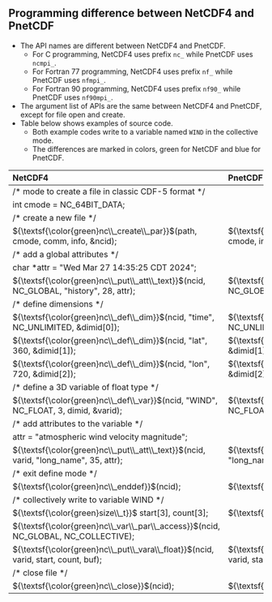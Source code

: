 ## Programming difference between NetCDF4 and PnetCDF

* The API names are different between NetCDF4 and PnetCDF.
  + For C programming, NetCDF4 uses prefix `nc_` while PnetCDF uses `ncmpi_`.
  + For Fortran 77 programming, NetCDF4 uses prefix `nf_` while PnetCDF uses `nfmpi_`.
  + For Fortran 90 programming, NetCDF4 uses prefix `nf90_` while PnetCDF uses `nf90mpi_`.
* The argument list of APIs are the same between NetCDF4 and PnetCDF, except for file open and create.
* Table below shows examples of source code.
  + Both example codes write to a variable named `WIND` in the collective mode.
  + The differences are marked in colors, green for NetCDF and blue for PnetCDF.

| NetCDF4 | PnetCDF |
|:-------|:--------|
| /* mode to create a file in classic CDF-5 format */ | |
| int cmode = NC_64BIT_DATA; | |
| /* create a new file */ | |
| ${\textsf{\color{green}nc\\_create\\_par}}$(path, cmode, comm, info, &ncid); | ${\textsf{\color{blue}ncmpi\\_create}}$(comm, path, cmode, info, &ncid);|
| /* add a global attributes */ | |
| char *attr = "Wed Mar 27 14:35:25 CDT 2024"; | |
| ${\textsf{\color{green}nc\\_put\\_att\\_text}}$(ncid, NC_GLOBAL, "history", 28, attr); | ${\textsf{\color{blue}ncmpi\\_put\\_att\\_text}}$(ncid, NC_GLOBAL, "history", 28, attr);  |
| /* define dimensions */ | |
| ${\textsf{\color{green}nc\\_def\\_dim}}$(ncid, "time", NC_UNLIMITED, &dimid[0]); | ${\textsf{\color{blue}ncmpi\\_def\\_dim}}$(ncid, "time", NC_UNLIMITED, &dimid[0]); |
| ${\textsf{\color{green}nc\\_def\\_dim}}$(ncid, "lat",  360,          &dimid[1]); | ${\textsf{\color{blue}ncmpi\\_def\\_dim}}$(ncid, "lat",  360,          &dimid[1]); |
| ${\textsf{\color{green}nc\\_def\\_dim}}$(ncid, "lon",  720,          &dimid[2]); | ${\textsf{\color{blue}ncmpi\\_def\\_dim}}$(ncid, "lon",  720,          &dimid[2]); |
| /* define a 3D variable of float type */ | |
| ${\textsf{\color{green}nc\\_def\\_var}}$(ncid, "WIND", NC_FLOAT, 3, dimid, &varid); | ${\textsf{\color{blue}ncmpi\\_def\\_var}}$(ncid, "WIND", NC_FLOAT, 3, dimid, &varid); |
| /* add attributes to the variable */ | |
| attr = "atmospheric wind velocity magnitude"; | |
| ${\textsf{\color{green}nc\\_put\\_att\\_text}}$(ncid, varid, "long_name", 35, attr); |${\textsf{\color{blue}ncmpi\\_put\\_att\\_text}}$(ncid, varid, "long_name", 35, attr); |
| /* exit define mode */ | |
| ${\textsf{\color{green}nc\\_enddef}}$(ncid); | ${\textsf{\color{blue}ncmpi\\_enddef}}$(ncid); | |
| /* collectively write to variable WIND */ | |
| ${\textsf{\color{green}size\\_t}}$ start[3], count[3]; | ${\textsf{\color{blue}MPI\\_Offset}}$ start[3], count[3]; |
| ${\textsf{\color{green}nc\\_var\\_par\\_access}}$(ncid, NC_GLOBAL, NC_COLLECTIVE); | |
| ${\textsf{\color{green}nc\\_put\\_vara\\_float}}$(ncid, varid, start, count, buf); | ${\textsf{\color{blue}ncmpi\\_put\\_vara\\_float\\_all}}$(ncid, varid, start, count, buf); |
| /* close file */ | |
| ${\textsf{\color{green}nc\\_close}}$(ncid); | ${\textsf{\color{blue}ncmpi\\_close}}$(ncid); |
